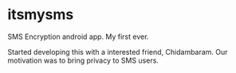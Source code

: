# itsmysms
SMS Encryption android app. My first ever.

Started developing this with a interested friend, Chidambaram. Our motivation was to bring privacy to SMS users.

